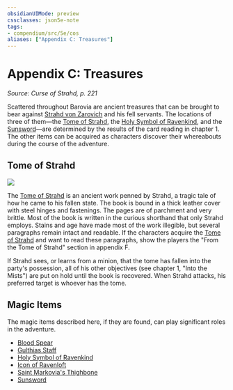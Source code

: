 ```yaml
---
obsidianUIMode: preview
cssclasses: json5e-note
tags:
- compendium/src/5e/cos
aliases: ["Appendix C: Treasures"]
---
```

# Appendix C: Treasures
*Source: Curse of Strahd, p. 221* 

Scattered throughout Barovia are ancient treasures that can be brought to bear against [Strahd von Zarovich](/3-Mechanics/CLI/bestiary/npc/strahd-von-zarovich-cos.md) and his fell servants. The locations of three of them—the [Tome of Strahd](/3-Mechanics/CLI/items/tome-of-strahd-cos.md), the [Holy Symbol of Ravenkind](/3-Mechanics/CLI/items/holy-symbol-of-ravenkind-cos.md), and the [Sunsword](/3-Mechanics/CLI/items/sunsword-cos.md)—are determined by the results of the card reading in chapter 1. The other items can be acquired as characters discover their whereabouts during the course of the adventure.

## Tome of Strahd

![](/3-Mechanics/CLI/adventures/curse-of-strahd/img/136-cos18-01.webp#center)

The [Tome of Strahd](/3-Mechanics/CLI/items/tome-of-strahd-cos.md) is an ancient work penned by Strahd, a tragic tale of how he came to his fallen state. The book is bound in a thick leather cover with steel hinges and fastenings. The pages are of parchment and very brittle. Most of the book is written in the curious shorthand that only Strahd employs. Stains and age have made most of the work illegible, but several paragraphs remain intact and readable. If the characters acquire the [Tome of Strahd](/3-Mechanics/CLI/items/tome-of-strahd-cos.md) and want to read these paragraphs, show the players the "From the Tome of Strahd" section in appendix F.

If Strahd sees, or learns from a minion, that the tome has fallen into the party's possession, all of his other objectives (see chapter 1, "Into the Mists") are put on hold until the book is recovered. When Strahd attacks, his preferred target is whoever has the tome.

## Magic Items

The magic items described here, if they are found, can play significant roles in the adventure.

- [Blood Spear](/3-Mechanics/CLI/items/blood-spear-cos.md)  
- [Gulthias Staff](/3-Mechanics/CLI/items/gulthias-staff-cos.md)  
- [Holy Symbol of Ravenkind](/3-Mechanics/CLI/items/holy-symbol-of-ravenkind-cos.md)  
- [Icon of Ravenloft](/3-Mechanics/CLI/items/icon-of-ravenloft-cos.md)  
- [Saint Markovia's Thighbone](/3-Mechanics/CLI/items/saint-markovias-thighbone-cos.md)  
- [Sunsword](/3-Mechanics/CLI/items/sunsword-cos.md)
